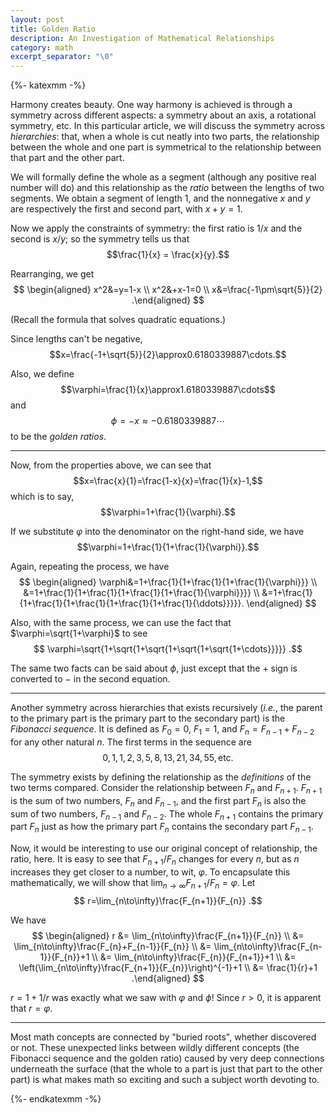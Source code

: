 ```yaml
---
layout: post
title: Golden Ratio
description: An Investigation of Mathematical Relationships
category: math
excerpt_separator: "\0"
---
```


{%- katexmm -%}

Harmony creates beauty. One way harmony is achieved is through a symmetry across different aspects: a symmetry about an axis, a rotational symmetry, etc. In this particular article, we will discuss the symmetry across *hierarchies*: that, when a whole is cut neatly into two parts, the relationship between the whole and one part is symmetrical to the relationship between that part and the other part.

We will formally define the whole as a segment (although any positive real number will do) and this relationship as the *ratio* between the lengths of two segments. We obtain a segment of length $1$, and the nonnegative $x$ and $y$ are respectively the first and second part, with $x+y=1$.

Now we apply the constraints of symmetry: the first ratio is $1/x$ and the second is $x/y$; so the symmetry tells us that
$$\frac{1}{x} = \frac{x}{y}.$$

Rearranging, we get
$$
  \begin{aligned}
    x^2&=y=1-x \\
    x^2&+x-1=0 \\
    x&=\frac{-1\pm\sqrt{5}}{2}
  .\end{aligned}
$$

(Recall the formula that solves quadratic equations.)

Since lengths can't be negative, $$x=\frac{-1+\sqrt{5}}{2}\approx0.6180339887\cdots.$$

Also, we define $$\varphi=\frac{1}{x}\approx1.6180339887\cdots$$ and $$\phi=-x\approx-0.6180339887\cdots$$ to be the <dfn>golden ratios</dfn>.

---

Now, from the properties above, we can see that
$$x=\frac{x}{1}=\frac{1-x}{x}=\frac{1}{x}-1,$$
which is to say,
$$\varphi=1+\frac{1}{\varphi}.$$

If we substitute $\varphi$ into the denominator on the right-hand side, we have
$$\varphi=1+\frac{1}{1+\frac{1}{\varphi}}.$$

Again, repeating the process, we have
$$
  \begin{aligned}
    \varphi&=1+\frac{1}{1+\frac{1}{1+\frac{1}{\varphi}}} \\
    &=1+\frac{1}{1+\frac{1}{1+\frac{1}{1+\frac{1}{\varphi}}}} \\
    &=1+\frac{1}{1+\frac{1}{1+\frac{1}{1+\frac{1}{1+\frac{1}{\ddots}}}}}.
  \end{aligned}
$$

Also, with the same process, we can use the fact that $\varphi=\sqrt{1+\varphi}$ to see
$$
  \varphi=\sqrt{1+\sqrt{1+\sqrt{1+\sqrt{1+\sqrt{1+\cdots}}}}}
.$$

The same two facts can be said about $\phi$, just except that the $+$ sign is converted to $-$ in the second equation.

---

Another symmetry across hierarchies that exists recursively (*i.e.*, the parent to the primary part is the primary part to the secondary part) is the <dfn>Fibonacci sequence</dfn>. It is defined as $F_0=0$, $F_1=1$, and $F_{n}=F_{n-1}+F_{n-2}$ for any other natural $n$. The first terms in the sequence are
$$0,1,1,2,3,5,8,13,21,34,55, \mathrm{etc.}$$

The symmetry exists by defining the relationship as the *definitions* of the two terms compared. Consider the relationship between $F_n$ and $F_{n+1}$. $F_{n+1}$ is the sum of two numbers, $F_n$ and $F_{n-1}$, and the first part $F_n$ is also the sum of two numbers, $F_{n-1}$ and $F_{n-2}$. The whole $F_{n+1}$ contains the primary part $F_{n}$ just as how the primary part $F_{n}$ contains the secondary part $F_{n-1}$.

Now, it would be interesting to use our original concept of relationship, the ratio, here. It is easy to see that $F_{n+1}/F_{n}$ changes for every $n$, but as $n$ increases they get closer to a number, to wit, $\varphi$. To encapsulate this mathematically, we will show that $\lim_{n\to\infty}F_{n+1}/F_{n}=\varphi$. Let
$$
  r=\lim_{n\to\infty}\frac{F_{n+1}}{F_{n}}
.$$

We have
$$
  \begin{aligned}
    r &= \lim_{n\to\infty}\frac{F_{n+1}}{F_{n}} \\
    &= \lim_{n\to\infty}\frac{F_{n}+F_{n-1}}{F_{n}} \\
    &= \lim_{n\to\infty}\frac{F_{n-1}}{F_{n}}+1 \\
    &= \lim_{n\to\infty}\frac{F_{n}}{F_{n+1}}+1 \\
    &= \left(\lim_{n\to\infty}\frac{F_{n+1}}{F_{n}}\right)^{-1}+1 \\
    &= \frac{1}{r}+1
  .\end{aligned}
$$

$r=1+1/r$ was exactly what we saw with $\varphi$ and $\phi$! Since $r>0$, it is apparent that $r=\varphi$.

---

Most math concepts are connected by "buried roots", whether discovered or not. These unexpected links between wildly different concepts (the Fibonacci sequence and the golden ratio) caused by very deep connections underneath the surface (that the whole to a part is just that part to the other part) is what makes math so exciting and such a subject worth devoting to.

{%- endkatexmm -%}
